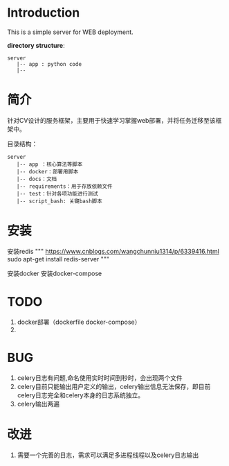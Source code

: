 # Introduction

This is a simple server for WEB deployment.

**directory structure**:

```
server
   |-- app : python code
   |-- 
```




# 简介

针对CV设计的服务框架，主要用于快速学习掌握web部署，并将任务迁移至该框架中。


目录结构：

```
server
   |-- app ：核心算法等脚本
   |-- docker：部署用脚本
   |-- docs：文档
   |-- requirements：用于存放依赖文件
   |-- test：针对各项功能进行测试
   |-- script_bash: 关键bash脚本
```



# 安装
安装redis
"""
https://www.cnblogs.com/wangchunniu1314/p/6339416.html
sudo apt-get install redis-server
"""


安装docker
安装docker-compose



# TODO
1. docker部署（dockerfile docker-compose）
2. 

# BUG
1. celery日志有问题,命名使用实时时间到秒时，会出现两个文件
2. celery目前只能输出用户定义的输出，celery输出信息无法保存，即目前celery日志完全和celery本身的日志系统独立。
3. celery输出两遍 

# 改进
1. 需要一个完善的日志，需求可以满足多进程线程以及celery日志输出